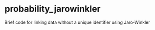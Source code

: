 # probability_jarowinkler
Brief code for linking data without a unique identifier using Jaro-Winkler 
